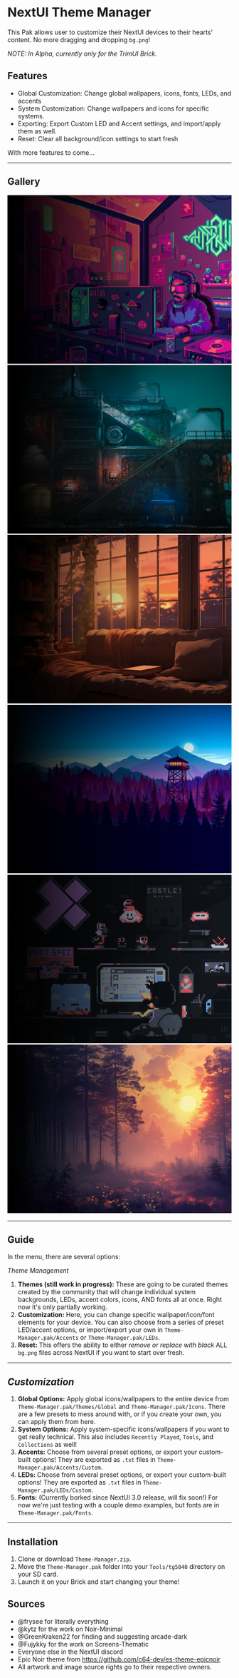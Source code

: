 # NextUI Theme Manager

This Pak allows user to customize their NextUI devices to their hearts' content. No more dragging and dropping `bg.png`!

_NOTE: In Alpha, currently only for the TrimUI Brick._

## Features

- Global Customization: Change global wallpapers, icons, fonts, LEDs, and accents
- System Customization: Change wallpapers and icons for specific systems.
- Exporting: Export Custom LED and Accent settings, and import/apply them as well.
- Reset: Clear all background/icon settings to start fresh

With more features to come...

---
## Gallery

![Retro-Programmer](Theme-Manager.pak/Themes/Global/Retro-Programmer/bg.png)
![Blackstreets](Theme-Manager.pak/Themes/Global/Blackstreets/bg.png)
![Cozy](Theme-Manager.pak/Themes/Global/Cozy/bg.png)
![Firewatch](Theme-Manager.pak/Themes/Global/Firewatch/bg.png)
![Retro-Mario-Chill](Theme-Manager.pak/Themes/Global/Retro-Mario-Chill/bg.png)
![Sunset-Forest](Theme-Manager.pak/Themes/Global/Sunset-Forest/bg.png)

---
## Guide
In the menu, there are several options:

_Theme Management_
1. **Themes (still work in progress):** These are going to be curated themes created by the community that will change individual system backgrounds, LEDs, accent colors, icons, AND fonts all at once. Right now it's only partially working.
2. **Customization:** Here, you can change specific wallpaper/icon/font elements for your device. You can also choose from a series of preset LED/accent options, or import/export your own in `Theme-Manager.pak/Accents` or `Theme-Manager.pak/LEDs`.
3. **Reset:** This offers the ability to either _remove or replace with black_ ALL `bg.png` files across NextUI if you want to start over fresh.
---
_Customization_
---
1. **Global Options:** Apply global icons/wallpapers to the entire device from `Theme-Manager.pak/Themes/Global` and `Theme-Manager.pak/Icons`. There are a few presets to mess around with, or if you create your own, you can apply them from here.
2. **System Options:** Apply system-specific icons/wallpapers if you want to get really technical. This also includes `Recently Played`, `Tools`, and `Collections` as well!
3. **Accents:** Choose from several preset options, or export your custom-built options! They are exported as `.txt` files in `Theme-Manager.pak/Accents/Custom`.
4. **LEDs:** Choose from several preset options, or export your custom-built options! They are exported as `.txt` files in `Theme-Manager.pak/LEDs/Custom`.
5. **Fonts:** (Currently borked since NextUI 3.0 release, will fix soon!) For now we're just testing with a couple demo examples, but fonts are in `Theme-Manager.pak/Fonts`.
---

## Installation

1. Clone or download `Theme-Manager.zip`.
2. Move the `Theme-Manager.pak` folder into your `Tools/tg5040` directory on your SD card.
3. Launch it on your Brick and start changing your theme!

## Sources

- @frysee for literally everything
- @kytz for the work on Noir-Minimal
- @GreenKraken22 for finding and suggesting arcade-dark
- @Fujykky for the work on Screens-Thematic
- Everyone else in the NextUI discord
- Epic Noir theme from https://github.com/c64-dev/es-theme-epicnoir
- All artwork and image source rights go to their respective owners.

